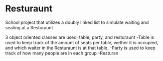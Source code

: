 # Resturaunt
School project that utilizes a doubly linked list to simulate waiting and seating at a Resturaunt

3 object oriented classes are used; table, party, and resturaunt
-Table is used to keep track of the amount of seats per table, wether it is occupied, and which waiter in the Resturaunt is at that table.
-Party is used to keep track of how many people are in each group
-Resturan
